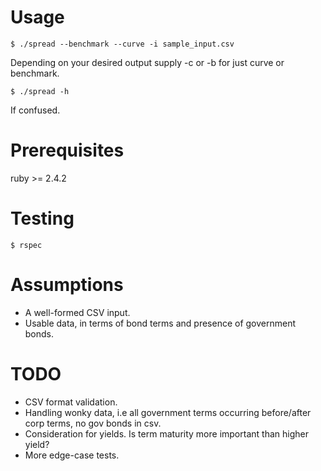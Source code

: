# Usage

    $ ./spread --benchmark --curve -i sample_input.csv

Depending on your desired output supply -c or -b for just curve or benchmark.

    $ ./spread -h

If confused.

# Prerequisites

ruby >= 2.4.2

# Testing

    $ rspec

# Assumptions

* A well-formed CSV input.
* Usable data, in terms of bond terms and presence of government bonds.

# TODO

* CSV format validation.
* Handling wonky data, i.e all government terms occurring before/after corp terms, no gov bonds in csv.
* Consideration for yields. Is term maturity more important than higher yield?
* More edge-case tests.
